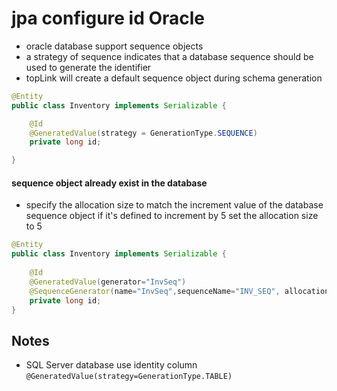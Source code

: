 
# jpa configure id Oracle

- oracle database support sequence objects
- a strategy of sequence indicates that a database sequence should be used to generate the identifier
- topLink will create a default sequence object during schema generation

```java
@Entity 
public class Inventory implements Serializable {

    @Id
    @GeneratedValue(strategy = GenerationType.SEQUENCE)
    private long id;

}

```

#### sequence object already exist in the database

- specify the allocation size to match the increment value of the 
database sequence object if it's defined to increment by 5 set the allocation size to 5
```java
@Entity
public class Inventory implements Serializable {
    
    @Id 
    @GeneratedValue(generator="InvSeq") 
    @SequenceGenerator(name="InvSeq",sequenceName="INV_SEQ", allocationSize=5)
    private long id;
}
```



## Notes
- SQL Server database use identity column `@GeneratedValue(strategy=GenerationType.TABLE) `
